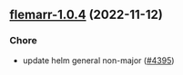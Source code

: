 

## [flemarr-1.0.4](https://github.com/truecharts/charts/compare/flemarr-1.0.3...flemarr-1.0.4) (2022-11-12)

### Chore

- update helm general non-major ([#4395](https://github.com/truecharts/charts/issues/4395))
  
  